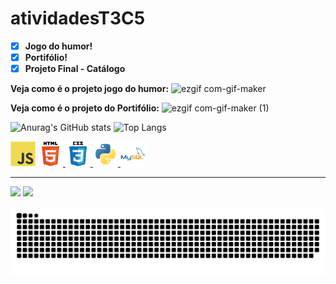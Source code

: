 # atividadesT3C5
- [x] **Jogo do humor!**
- [x] **Portifólio!**
- [x] **Projeto Final - Catálogo**

**Veja como é o projeto jogo do humor:**
![ezgif com-gif-maker](https://user-images.githubusercontent.com/82914088/126665021-af43c6c0-e264-4408-862f-ae7b313a5629.gif)

**Veja como é o projeto do Portifólio:**
![ezgif com-gif-maker (1)](https://user-images.githubusercontent.com/82914088/127234401-0502467f-5dcd-4ddc-8c61-4beb44adf475.gif)

![Anurag's GitHub stats](https://github-readme-stats.vercel.app/api?username=TalitaCbral&show_icons=true&theme=highcontrast) ![Top Langs](https://github-readme-stats.vercel.app/api/top-langs/?username=TalitaCbral&layout=compact&theme=highcontrast)

<div style="display: inline_block">

<a href="https://developer.mozilla.org/en-US/docs/Web/JavaScript" target="_blank"> <img src="https://raw.githubusercontent.com/devicons/devicon/master/icons/javascript/javascript-original.svg" alt="javascript" width="40" height="40"/></a></a>
<a href="https://www.w3.org/html/" target="_blank"> <img src="https://raw.githubusercontent.com/devicons/devicon/master/icons/html5/html5-original-wordmark.svg" alt="html5" width="40" height="40"/> </a> 
<a href="https://www.w3schools.com/css/" target="_blank"> <img src="https://raw.githubusercontent.com/devicons/devicon/master/icons/css3/css3-original-wordmark.svg" alt="css3" width="40" height="40"/> </a> 
<a href="https://www.python.org" target="_blank"> <img src="https://raw.githubusercontent.com/devicons/devicon/master/icons/python/python-original.svg" alt="python" width="40" height="40"/> </a> 
<a href="https://www.mysql.com/" target="_blank"> <img src="https://raw.githubusercontent.com/devicons/devicon/master/icons/mysql/mysql-original-wordmark.svg" alt="mysql" width="40" height="40"/> </a>

</div>

<hr>

[<img src = "https://img.shields.io/badge/instagram-%23E4405F.svg?&style=for-the-badge&logo=instagram&logoColor=white">](https://www.instagram.com/talitacabral___/) [<img src="https://img.shields.io/badge/linkedin-%230077B5.svg?&style=for-the-badge&logo=linkedin&logoColor=white" />](https://www.linkedin.com/in/talita-santana-22ba27175/)

![Snake animation](https://github.com/TalitaCbral/TalitaCbral/blob/output/github-contribution-grid-snake.svg)
